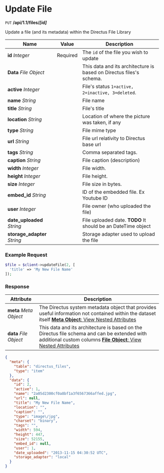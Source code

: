 # Update File

<span class="request">`PUT` **/api/1.1/files/_[id]_**</span>

<span class="description">Update a file (and its metadata) within the Directus File Library</span>

<span class="arguments">Name</span> | Value | Description
--------|-----|------------
**id** _Integer_ | <span class="required">Required</span> | The `id` of the file you wish to update
<span class="custom">**Data**</span> _File Object_ | | <span class="custom">This data and its architecture is based on Directus files's schema.</span>
**active** _Integer_            | | File's status `1=active, 2=inactive, 3=deleted`.
**name** _String_               | | File name
**title** _String_              | | File's title
**location** _String_           | | Location of where the picture was taken, if any
**type** _String_               | | File mime type
**url** _String_                | | File url relativity to Directus base url
**tags** _String_               | | Comma separated tags.
**caption** _String_            | | File caption (description)
**width** _Integer_             | | File width.
**height** _Integer_            | | File height.
**size** _Integer_              | | File size in bytes.
**embed_id** _String_           | | ID of the embedded file. Ex Youtube ID
**user** _Integer_              | | File owner (who uploaded the file)
**date_uploaded** _String_      | | File uploaded date. **TODO** It should be an DateTime object
**storage_adapter** _String_    | | Storage adapter used to upload the file

### Example Request

```php
$file = $client->updateFile(2, [
  'title' => 'My New File Name'
]);
```

### Response

<span class="attributes">Attribute</span> | Description
--------|------------
**meta** _Meta Object_ | The Directus system metadata object that provides useful information not contained within the dataset itself [**Meta Object**: View Nested Attributes](/overview/objects-model.md#meta-object)
**data** _File Object_ | <span class="custom">This data and its architecture is based on the Directus file schema and can be extended with additional custom columns</span> [**File Object**: View Nested Attributes](/overview/objects-model.md#file-object)

```json
{
  "meta": {
    "table": "directus_files",
    "type": "item"
  },
  "data": {
    "id": 2,
    "active": 1,
    "name": "2a05d2300cf0a8bf1a3f6567366affed.jpg",
    "url": null,
    "title": "My New File Name",
    "location": "",
    "caption": "",
    "type": "image\/jpg",
    "charset": "binary",
    "tags": "",
    "width": 594,
    "height": 447,
    "size": 52155,
    "embed_id": null,
    "user": 1,
    "date_uploaded": "2013-11-15 04:30:52 UTC",
    "storage_adapter": "local"
  }
}
```
